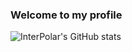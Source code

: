 ### Welcome to my profile
![InterPolar's GitHub stats](https://github-readme-stats.vercel.app/api?username=BruhDevel&theme=dracula)
